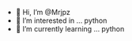 - 👋 Hi, I’m @Mrjpz
- 👀 I’m interested in ... python
- 🌱 I’m currently learning ... python

<!---
Mrjpz/Mrjpz is a ✨ special ✨ repository because its `README.md` (this file) appears on your GitHub profile.
You can click the Preview link to take a look at your changes.
--->
